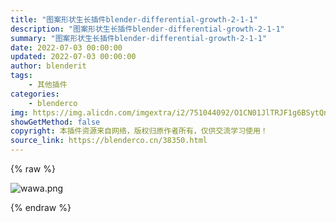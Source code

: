 ```yaml
---
title: "图案形状生长插件blender-differential-growth-2-1-1"
description: "图案形状生长插件blender-differential-growth-2-1-1"
summary: "图案形状生长插件blender-differential-growth-2-1-1"
date: 2022-07-03 00:00:00
updated: 2022-07-03 00:00:00
author: blenderit
tags: 
    - 其他插件
categories:
    - blenderco
img: https://img.alicdn.com/imgextra/i2/751044092/O1CN01JlTRJF1g6BSytQn34_!!751044092.png
showGetMethod: false
copyright: 本插件资源来自网络，版权归原作者所有，仅供交流学习使用！
source_link: https://blenderco.cn/38350.html
---
```


{% raw %}
<p><img src="https://img.alicdn.com/imgextra/i2/751044092/O1CN01JlTRJF1g6BSytQn34_!!751044092.png" alt="wawa.png"></p>
<div style="display: none">blenderco</div>
{% endraw %}